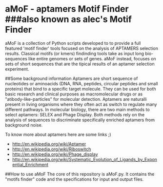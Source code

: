 aMoF - aptamers Motif Finder
###also known as alec's Motif Finder
====
aMoF is a collection of Python scripts developed to to provide a full featured 'motif finder' tools focused on the analysis of APTAMERS selection results.
Classical motifs (or kmers) findinding tools take as input long bio-sequences like entire genomes or sets of genes.  aMoF instead, focuses on sets of short sequences that are the tipical results of an aptamer selection experiment.

##Some background information
Aptamers are short sequence of nucleotides or aminoacids (DNA, RNA, peptides, circular peptides and small proteins) that bind to a specific target molecule.
They can be used for both basic research and clinical purposes as macromolecular drugs or as "atibody-like-particles" for molecular detection.
Aptamers are naturalli present in living organisms where they often act as switch to regulate many different pathways.
In molecular biology, there are two main methods to select aptamers: SELEX and Phage Display. Both methods rely on the analysis of sequences to discriminate specifically enriched aptamers from background noise.

To know more about aptamers here are some links ;)
* http://en.wikipedia.org/wiki/Aptamer
* http://en.wikipedia.org/wiki/Riboswitch
* http://en.wikipedia.org/wiki/Phage_display
* http://en.wikipedia.org/wiki/Systematic_Evolution_of_Ligands_by_Exponential_Enrichment



##How to use aMoF
The core of this repository is aMoF.py. It contains the "motifs finder" code and the specifications for input and output files.


                                       
